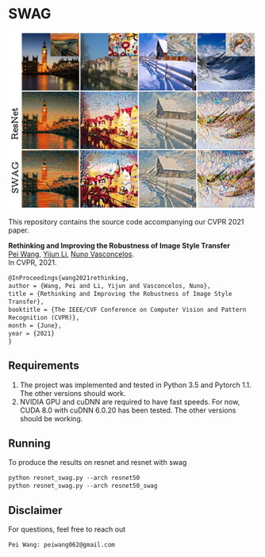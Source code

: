 # SWAG

![pR2pRs](/Figs/pR2pRs.jpg)

This repository contains the source code accompanying our CVPR 2021 paper.

**Rethinking and Improving the Robustness of Image Style Transfer**  
[Pei Wang](http://www.svcl.ucsd.edu/~peiwang), [Yijun Li](https://yijunmaverick.github.io/), [Nuno Vasconcelos](http://www.svcl.ucsd.edu/~nuno).  
In CVPR, 2021.

```
@InProceedings{wang2021rethinking,
author = {Wang, Pei and Li, Yijun and Vasconcelos, Nuno},
title = {Rethinking and Improving the Robustness of Image Style Transfer},
booktitle = {The IEEE/CVF Conference on Computer Vision and Pattern Recognition (CVPR)},
month = {June},
year = {2021}
}
```

## Requirements

1. The project was implemented and tested in Python 3.5 and Pytorch 1.1. The other versions should work.
3. NVIDIA GPU and cuDNN are required to have fast speeds. For now, CUDA 8.0 with cuDNN 6.0.20 has been tested. The other versions should be working.


## Running
To produce the results on resnet and resnet with swag
```
python resnet_swag.py --arch resnet50
python resnet_swag.py --arch resnet50_swag
```

## Disclaimer

For questions, feel free to reach out
```
Pei Wang: peiwang062@gmail.com
```

